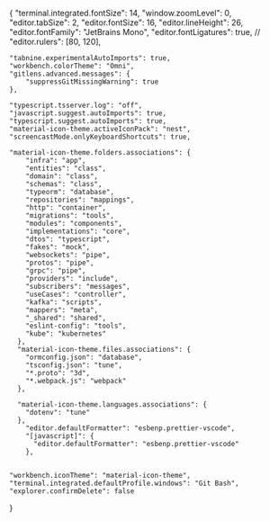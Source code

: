 {
  "terminal.integrated.fontSize": 14,
    "window.zoomLevel": 0,
    "editor.tabSize": 2,
    "editor.fontSize": 16,
    "editor.lineHeight": 26,
    "editor.fontFamily": "JetBrains Mono",
    "editor.fontLigatures": true,
    // "editor.rulers": [80, 120],


    "tabnine.experimentalAutoImports": true,
    "workbench.colorTheme": "Omni",
    "gitlens.advanced.messages": {
        "suppressGitMissingWarning": true
    },

    "typescript.tsserver.log": "off",
    "javascript.suggest.autoImports": true,
    "typescript.suggest.autoImports": true,
    "material-icon-theme.activeIconPack": "nest",
    "screencastMode.onlyKeyboardShortcuts": true,

    "material-icon-theme.folders.associations": {
        "infra": "app",
        "entities": "class",
        "domain": "class",
        "schemas": "class",
        "typeorm": "database",
        "repositories": "mappings",
        "http": "container",
        "migrations": "tools",
        "modules": "components",
        "implementations": "core",
        "dtos": "typescript",
        "fakes": "mock",
        "websockets": "pipe",
        "protos": "pipe",
        "grpc": "pipe",
        "providers": "include",
        "subscribers": "messages",
        "useCases": "controller",
        "kafka": "scripts",
        "mappers": "meta",
        "_shared": "shared",
        "eslint-config": "tools",
        "kube": "kubernetes"
      },
      "material-icon-theme.files.associations": {
        "ormconfig.json": "database",
        "tsconfig.json": "tune",
        "*.proto": "3d",
        "*.webpack.js": "webpack"
      },
  
      "material-icon-theme.languages.associations": {
        "dotenv": "tune"
      },
        "editor.defaultFormatter": "esbenp.prettier-vscode",
        "[javascript]": {
          "editor.defaultFormatter": "esbenp.prettier-vscode"
        },
      

    "workbench.iconTheme": "material-icon-theme",
    "terminal.integrated.defaultProfile.windows": "Git Bash",
    "explorer.confirmDelete": false
}
